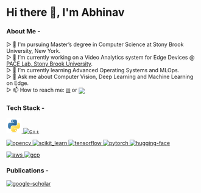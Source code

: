 <h1> Hi there 👋, I'm Abhinav </h1> 

### About Me - 
&#9655; &#128214; I'm pursuing Master’s degree in Computer Science at Stony Brook University, New York. <br />
&#9655; 🔭 I’m currently working on a Video Analytics system for Edge Devices @ [PACE Lab, Stony Brook University](http://www.pace.cs.stonybrook.edu/).  <br />
&#9655; 🌱 I’m currently learning Advanced Operating Systems and MLOps. <br />
&#9655; 💬 Ask me about Computer Vision, Deep Learning and Machine Learning on Edge.<br />
&#9655; 📫 How to reach me: [✉](mailto:abhinav.sharma.1@stonybrook.edu) or [<img align="center" src="https://cdn.jsdelivr.net/npm/simple-icons@3.0.1/icons/linkedin.svg" width="17" /></a>](mailto:abhinav.sharma.1@stonybrook.edu)<br />

### Tech Stack - 
<p align="left">
<a href="https://www.python.org" target="_blank"> <img src="https://raw.githubusercontent.com/devicons/devicon/master/icons/python/python-original.svg" alt="python" width="40" height="40"/> </a> <a href="https://isocpp.org/" target="_blank"> <img src="https://raw.githubusercontent.com/isocpp/logos/master/cpp_logo.png" alt="c++" width="40" height="40"/> </a> <br />

<a href="https://opencv.org/" target="_blank"> <img src="https://www.vectorlogo.zone/logos/opencv/opencv-icon.svg" alt="opencv" width="40" height="40"/> </a> <a href="https://scikit-learn.org/" target="_blank"> <img src="https://upload.wikimedia.org/wikipedia/commons/0/05/Scikit_learn_logo_small.svg" alt="scikit_learn" width="40" height="40"/> <a href="https://www.tensorflow.org" target="_blank"> <img src="https://www.vectorlogo.zone/logos/tensorflow/tensorflow-icon.svg" alt="tensorflow" width="40" height="40"/> </a> <a href="https://www.pytorch.org" target="_blank"> <img src="https://avatars.githubusercontent.com/u/21003710?s=200&v=4" alt="pytorch" width="40" height="40"/> </a> <a href="https://www.huggingface.co" target="_blank"> <img src="https://avatars.githubusercontent.com/u/25720743?s=200&v=4" alt="hugging-face" width="40" height="40"/> </a> <br />

<a href="https://www.aws.amazon.com" target="_blank"> <img src="https://avatars.githubusercontent.com/u/2232217?s=200&v=4" alt="aws" width="40" height="40"/> </a> <a href="https://www.cloud.google.com" target="_blank"> <img src="https://avatars.githubusercontent.com/u/2810941?s=200&v=4" alt="gcp" width="40" height="40"/> </a>  
</p>
  
### Publications - 
<a href="https://scholar.google.com/citations?user=e9L8bAUAAAAJ" target="_blank"> <img src="https://upload.wikimedia.org/wikipedia/commons/thumb/c/c7/Google_Scholar_logo.svg/1024px-Google_Scholar_logo.svg.png" alt="google-scholar" width="40" height="40"/> </a>


<!--
**abhinavvsharma/abhinavvsharma** is a ✨ _special_ ✨ repository because its `README.md` (this file) appears on your GitHub profile.

Here are some ideas to get you started:

- 🔭 I’m currently working on ...
- 🌱 I’m currently learning ...
- 👯 I’m looking to collaborate on ...
- 🤔 I’m looking for help with ...
- 💬 Ask me about ...
- 📫 How to reach me: ...
- 😄 Pronouns: ...
- ⚡ Fun fact: ...
-->
